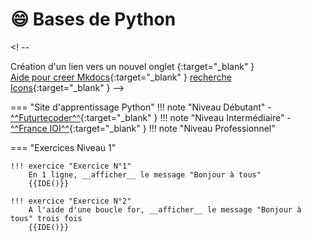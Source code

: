 # :smile: Bases de Python

<! --

 Création d'un lien vers un nouvel onglet {:target="_blank" }  
[Aide pour creer Mkdocs](https://ens-fr.gitlab.io/mkdocs/){:target="_blank" } 
[recherche Icons](https://fontawesomeicons.com/svg/icons/pip){:target="_blank" }
-->



=== "Site d'apprentissage Python"
    !!! note "Niveau Débutant"
        - [^^Futurtecoder^^](https://fr.futurecoder.io/course/#toc){:target="_blank" }
    !!! note "Niveau Intermédiaire"
        - [^^France IOI^^](http://www.france-ioi.org/){:target="_blank" }
    !!! note "Niveau Professionnel"




=== "Exercices Niveau 1"

    !!! exercice "Exercice N°1"
        En 1 ligne, __afficher__ le message "Bonjour à tous"
        {{IDE()}}
    
    !!! exercice "Exercice N°2"
        A l'aide d'une boucle for, __afficher__ le message "Bonjour à tous" trois fois
        {{IDE()}}
    
    
    

